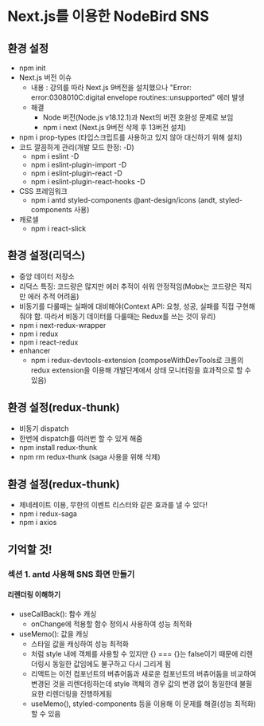 # Next.js를 이용한 NodeBird SNS

## 환경 설정

- npm init
- Next.js 버전 이슈
  - 내용 : 강의를 따라 Next.js 9버전을 설치했으나 "Error: error:0308010C:digital envelope routines::unsupported" 에러 발생
  - 해결
    - Node 버전(Node.js v18.12.1)과 Next의 버전 호완성 문제로 보임
    - npm i next (Next.js 9버전 삭제 후 13버전 설치)
- npm i prop-types (타입스크립트를 사용하고 있지 않아 대신하기 위해 설치)
- 코드 깔끔하게 관리(개발 모드 한정: -D)
  - npm i eslint -D
  - npm i eslint-plugin-import -D
  - npm i eslint-plugin-react -D
  - npm i eslint-plugin-react-hooks -D
- CSS 프레임워크
  - npm i antd styled-components @ant-design/icons (andt, styled-components 사용)
- 캐로셀
  - npm i react-slick

## 환경 설정(리덕스)

- 중앙 데이터 저장소
- 리덕스 특징: 코드량은 많지만 에러 추적이 쉬워 안정적임(Mobx는 코드량은 적지만 에러 추적 어려움)
- 비동기를 다룰때는 실패에 대비해야(Context API: 요청, 성공, 실패를 직접 구현해줘야 함. 따라서 비동기 데이터를 다룰때는 Redux를 쓰는 것이 유리)
- npm i next-redux-wrapper
- npm i redux
- npm i react-redux
- enhancer
  - npm i redux-devtools-extension (composeWithDevTools로 크롬의 redux extension을 이용해 개발단계에서 상태 모니터링을 효과적으로 할 수 있음)

## 환경 설정(redux-thunk)

- 비동기 dispatch
- 한번에 dispatch를 여러번 할 수 있게 해줌
- npm install redux-thunk
- npm rm redux-thunk (saga 사용을 위해 삭제)

## 환경 설정(redux-thunk)

- 제네레이트 이용, 무한의 이벤트 리스터와 같은 효과를 낼 수 있다!
- npm i redux-saga
- npm i axios

## 기억할 것!

### 섹션 1. antd 사용해 SNS 화면 만들기

#### 리렌더링 이해하기

- useCallBack(): 함수 캐싱
  - onChange에 적용할 함수 정의시 사용하여 성능 최적화
- useMemo(): 값을 캐싱
  - 스타일 값을 캐싱하여 성능 최적화
  - <div style={{ marginTop: 10 }}> 처럼 style 내에 객체를 사용할 수 있지만 {} === {}는 false이기 때문에 리렌더링시 동일한 값임에도 불구하고 다시 그리게 됨
  - 리액트는 이전 컴포넌트의 버츄어돔과 새로운 컴포넌트의 버츄어돔을 비교하여 변경된 것을 리렌더링하는데 style 객체의 경우 값의 변경 없이 동일한데 불필요한 리렌더링을 진행하게됨
  - useMemo(), styled-components 등을 이용해 이 문제를 해결(성능 최적화)할 수 있음
